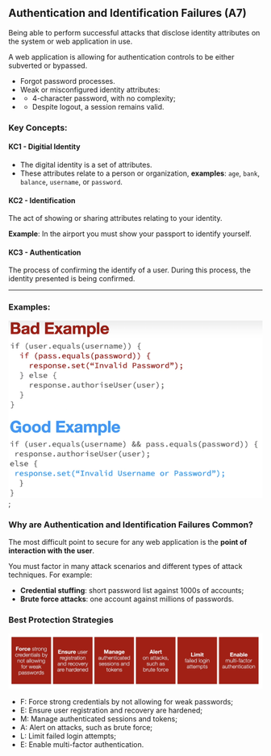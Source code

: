 ## Authentication and Identification Failures (A7)

Being able to perform successful attacks that disclose identity attributes on the system or web application in use.

A web application is allowing for authentication controls to be either subverted or bypassed.

- Forgot password processes.
- Weak or misconfigured identity attributes:
- - 4-character password, with no complexity;
- - Despite logout, a session remains valid.

### Key Concepts:

#### KC1 - Digitial Identity

- The digital identity is a set of attributes.
- These attributes relate to a person or organization, **examples**: `age`, `bank`, `balance`, `username`, or `password`.

#### KC2 - Identification

The act of showing or sharing attributes relating to your identity.

**Example**: In the airport you must show your passport to identify yourself.

#### KC3 - Authentication

The process of confirming the identify of a user. During this process, the identity presented is being confirmed.

---

### Examples:

![Bad and Good Example](./images/examples.png);

### Why are Authentication and Identification Failures Common?

The most difficult point to secure for any web application is the **point of interaction with the user**.

You must factor in many attack scenarios and different types of attack techniques. For example:

- **Credential stuffing**: short password list against 1000s of accounts;
- **Brute force attacks**: one account against millions of passwords.

### Best Protection Strategies

![Best Protection Strategies Against A7](./images/female.png)

- F: Force strong credentials by not allowing for weak passwords;
- E: Ensure user registration and recovery are hardened;
- M: Manage authenticated sessions and tokens;
- A: Alert on attacks, such as brute force;
- L: Limit failed login attempts;
- E: Enable multi-factor authentication.
